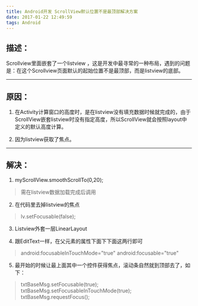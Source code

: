 ```yaml
---
title: Android开发 ScrollView默认位置不是最顶部解决方案
date: 2017-01-22 12:49:59
tags: Android
---
```


## 描述：
Scrollview里面嵌套了一个listview ，这是开发中最寻常的一种布局，遇到的问题是：在这个Scrollview页面默认的起始位置不是最顶部，而是listview的底部。

------
## 原因：
1. 在Activity计算窗口的高度时，是在listview没有填充数据时候就完成的，由于ScrollView嵌套listview时没有指定高度，所以ScrollView就会按照layout中定义的默认高度计算。

2. 因为listview获取了焦点。

----
## 解决：
1. myScrollView.smoothScrollTo(0,20);
 >需在listview数据加载完成后调用

2. 在代码里去掉listview的焦点
>lv.setFocusable(false);

3. Listview外套一层LinearLayout

4. 跟EditText一样，在父元素的属性下面下下面这两行即可
>android:focusableInTouchMode="true"
android:focusable="true"

5. 最开始的时候让最上面其中一个控件获得焦点，滚动条自然就到顶部去了，如下：
>txtBaseMsg.setFocusable(true);
txtBaseMsg.setFocusableInTouchMode(true);
txtBaseMsg.requestFocus();